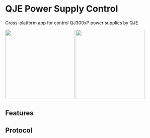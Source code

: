 # QJE Power Supply Control

Cross-platform app for control QJ300xP power supplies by QJE

<p float="left">
  <img src="https://imgur.com/VShvCgV.png" width="220" />
  <img src="https://imgur.com/A3bu1XU.png" width="220" />
</p>

## Features

## Protocol
